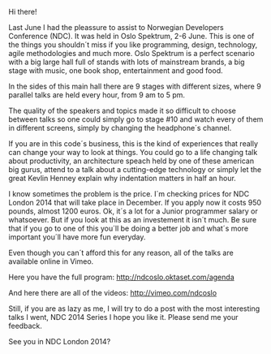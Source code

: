 Hi there!

Last June I had the pleassure to assist to Norwegian Developers Conference (NDC). It was held in Oslo Spektrum, 2-6 June.
This is one of the things you shouldn´t miss if you like programming, design, technology, agile methodologies and much more.
Oslo Spektrum is a perfect scenario with a big large hall full of stands with lots of mainstream brands, a big stage with music, one book shop, entertainment and good food.



In the sides of this main hall there are 9 stages with different sizes, where 9 parallel talks are held every hour, from 9 am to 5 pm.



The quality of the speakers and topics made it so difficult to choose between talks  so one could simply go to stage #10 and watch every of them in different screens, simply by changing the headphone´s channel.

If you are in this code´s business, this is the kind of experiences that really can change your way to look at things.
You could go to a life changing talk about productivity, an architecture speach held by one of these american big gurus, attend to a talk about a cutting-edge technology or simply let the great Kevlin Henney explain why indentation matters in half an hour.

I know sometimes the problem is the price. I´m checking prices for NDC London 2014 that will take place in December. If you apply now it costs 950 pounds, almost 1200 euros. Ok, it´s a lot for a Junior programmer salary or whatsoever. But if you look at this as an investement it isn´t much.
Be sure that if you go to one of this you´ll be doing a better job and what´s more important you´ll have more fun everyday.


Even though you can´t afford this for any reason, all of the talks are available online in Vimeo.

Here you have the full program:
http://ndcoslo.oktaset.com/agenda

And here there are all of the videos:
http://vimeo.com/ndcoslo

Still, if you are as lazy as me, I will try to do a post with the most interesting talks I went, NDC 2014 Series
I hope you like it. Please send me your feedback.

See you in NDC London 2014?

